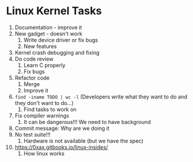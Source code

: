 # Linux Kernel Tasks #
1. Documentation - improve it
2. New gadget - doesn't work
	1. Write device driver or fix bugs
	2. New features
3. Kernel crash debugging and fixing
4. Do code review
	1. Learn C properly
	2. Fix bugs
5. Refactor code
	1. Merge
	2. Improve it
6. `find -iname TODO | wc -l` (Developers write what they want to do and they don't want to do...)
	1. Find tasks to work on
7. Fix compiler warnings
	1. It can be dangerous!!! We need to have background
8. Commit message: Why are we doing it
9. No test suite!!!
	1. Hardware is not available (but we have the spec)
10. https://0xax.gitbooks.io/linux-insides/
	1. How linux works